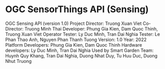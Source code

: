 # OGC SensorThings API (Sensing)
OGC Sensing API (version 1.0)
Project Director: Truong Xuan Viet
Co-Director: Truong Minh Thai
Developer: Phung Gia Kien, Dam Quoc Thinh, Truong Xuan Viet
Operator Tester: Ly Duc Minh, Tran Dai Nghia
Tester: Le Phan Thao Anh, Nguyen Phan Thanh Tuong
Version: 1.0
Year: 2022
Platform Developers: Phung Gia Kien, Dam Quoc Thinh
Hardware developers: Ly Duc Minh, Tran Dai Nghia
Used by Smart Garden Team: Huynh Quy Khang, Tran Dai Nghia, Duong Nhat Duy, Tu Huu Duc, Duong Nhut Truong
